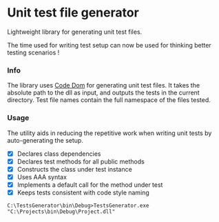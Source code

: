 # Unit test file generator

Lightweight library for generating unit test files.

The time used for writing test setup can now be used for thinking better testing scenarios !

### Info

The library uses [Code Dom](https://msdn.microsoft.com/en-us/library/y2k85ax6(v=vs.110).aspx) for generating unit test files.
It takes the absolute path to the dll as input, and outputs the tests in the current directory.
Test file names contain the full namespace of the files tested.

### Usage

The utility aids in reducing the repetitive work when writing unit tests by auto-generating the setup.

- [x] Declares class dependencies
- [x] Declares test methods for all public methods
- [x] Constructs the class under test instance
- [x] Uses AAA syntax
- [x] Implements a default call for the method under test
- [x] Keeps tests consistent with code style naming

```
C:\TestsGenerator\bin\Debug>TestsGenerator.exe "C:\Projects\bin\Debug\Project.dll"
```